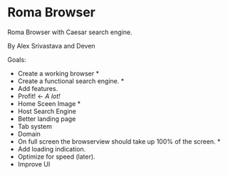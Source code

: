 # Roma Browser
Roma Browser with Caesar search engine.

By Alex Srivastava and Deven

Goals:
- Create a working browser *
- Create a functional search engine. *
- Add features.
- Profit! <- *A lot!*
- Home Sceen Image * 
- Host Search Engine 
- Better landing page 
- Tab system 
- Domain 
- On full screen the browserview should take up 100% of the screen. *
- Add loading indication. 
- Optimize for speed (later). 
- Improve UI 
